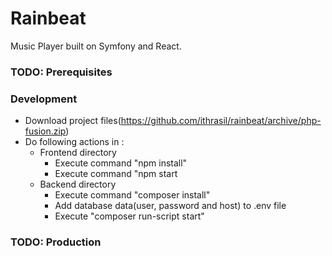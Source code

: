 # Rainbeat 
Music Player built on Symfony and React.

### TODO: Prerequisites

### Development
- Download project files(https://github.com/ithrasil/rainbeat/archive/php-fusion.zip)
- Do following actions in : 
    - Frontend directory
        - Execute command "npm install"
        - Execute command "npm start
    - Backend directory
        - Execute command "composer install"
        - Add database data(user, password and host) to .env file 
        - Execute "composer run-script start"

### TODO: Production
    



